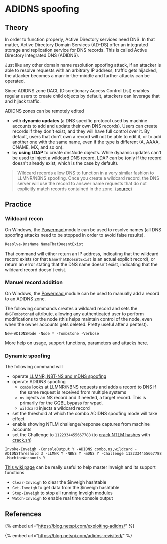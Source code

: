 # ADIDNS spoofing

## Theory

In order to function properly, Active Directory services need DNS. In that matter, Active Directory Domain Services \(AD-DS\) offer an integrated storage and replication service for DNS records. This is called Active Directory Integrated DNS \(ADIDNS\).

Just like any other domain name resolution spoofing attack, if an attacker is able to resolve requests with an arbitrary IP address, traffic gets hijacked, the attacker becomes a man-in-the-middle and further attacks can be operated.

Since ADIDNS zone DACL \(Discretionary Access Control List\) enables regular users to create child objects by default, attackers can leverage that and hijack traffic.

ADIDNS zones can be remotely edited

* with **dynamic updates** \(a DNS specific protocol used by machine accounts to add and update their own DNS records\). Users can create records if they don't exist, and they will have full control over it. By default, users that don't own a record will not be able to edit it, or to add another one with the same name, even if the type is different \(A, AAAA, CNAME, MX, and so on\).
* by **using LDAP** to create dnsNode objects. While dynamic updates can't be used to inject a wildcard DNS record, LDAP can be \(only if the record doesn't already exist, which is the case by default\).

> Wildcard records allow DNS to function in a very similar fashion to LLMNR/NBNS spoofing. Once you create a wildcard record, the DNS server will use the record to answer name requests that do not explicitly match records contained in the zone. \([source](https://blog.netspi.com/exploiting-adidns/#wildcard)\)

## Practice

### Wildcard recon

On Windows, the [Powermad ](https://github.com/Kevin-Robertson/Powermad)module can be used to resolve names \(all DNS spoofing attacks need to be stopped in order to avoid false results\).

```bash
Resolve-DnsName NameThatDoesntExist
```

That command will either return an IP address, indicating that the wildcard record exists \(or that `NameThatDoesntExist` is an actual explicit record\), or return an error stating that the DNS name doesn't exist, indicating that the wildcard record doesn't exist.

### Manuel record addition

On Windows, the [Powermad ](https://github.com/Kevin-Robertson/Powermad)module can be used to manually add a record to an ADIDNS zone.

The following commands creates a wildcard record and sets the `dNSTombstoned` attribute, allowing any authenticated user to perform modifications to the node \(this helps maintain control of the node, even when the owner accounts gets deleted. Pretty useful after a pentest\).

```text
New-ADIDNSNode -Node * -Tombstone -Verbose
```

More help on usage, support functions, parameters and attacks [here](https://github.com/Kevin-Robertson/Powermad#adidns-functions).

### Dynamic spoofing

The following command will 

* operate [LLMNR, NBT-NS and mDNS spoofing](llmnr-nbtns-mdns.md)
* operate ADIDNS spoofing
  * `combo` looks at LLMNR/NBNS requests and adds a record to DNS if the same request is received from multiple systems
  * `ns` injects an NS record and if needed, a target record. This is primarily for the GQBL bypass for wpad. 
  * `wildcard` injects a wildcard record
* set the threshold at which the combo ADIDNS spoofing mode will take effect
* enable showing NTLM challenge/response captures from machine accounts
* set the Challenge to `1122334455667788` \(to [crack NTLM hashes](../credentials/cracking.md#practice) with [crack.sh](https://crack.sh/)\)

```text
Invoke-Inveigh -ConsoleOutput Y -ADIDNS combo,ns,wildcard -ADIDNSThreshold 3 -LLMNR Y -NBNS Y -mDNS Y -Challenge 1122334455667788 -MachineAccounts Y
```

[This wiki page](https://github.com/Kevin-Robertson/Inveigh/wiki/Basics) can be really useful to help master Inveigh and its support functions

* `Clear-Inveigh` to clear the $inveigh hashtable
* `Get-Inveigh` to get data from the $inveigh hashtable
* `Stop-Inveigh` to stop all running Inveigh modules
* `Watch-Inveigh` to enable real time console output

## References

{% embed url="https://blog.netspi.com/exploiting-adidns/" %}

{% embed url="https://blog.netspi.com/adidns-revisited/" %}

